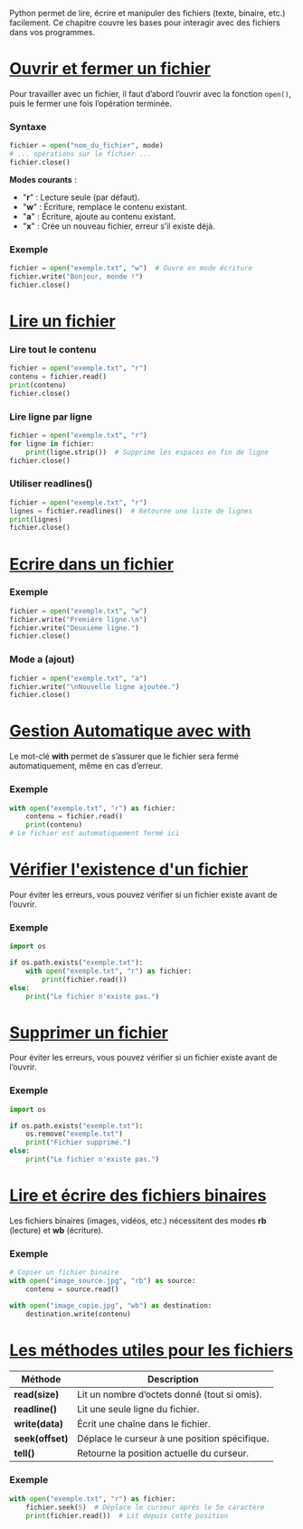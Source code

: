 Python permet de lire, écrire et manipuler des fichiers (texte, binaire, etc.) facilement. Ce chapitre couvre les bases pour interagir avec des fichiers dans vos programmes.
# <u>Ouvrir et fermer un fichier</u>
Pour travailler avec un fichier, il faut d’abord l’ouvrir avec la fonction `open()`, puis le fermer une fois l’opération terminée.
### Syntaxe
```py
fichier = open("nom_du_fichier", mode)
# ... opérations sur le fichier ...
fichier.close()
```
**Modes courants** :
- "**r**" : Lecture seule (par défaut).
- "**w**" : Écriture, remplace le contenu existant.
- "**a**" : Écriture, ajoute au contenu existant.
- "**x**" : Crée un nouveau fichier, erreur s’il existe déjà.
### Exemple
```py
fichier = open("exemple.txt", "w")  # Ouvre en mode écriture
fichier.write("Bonjour, monde !")
fichier.close()
```
# <u>Lire un fichier</u>
### Lire tout le contenu
```py
fichier = open("exemple.txt", "r")
contenu = fichier.read()
print(contenu)
fichier.close()
```
### Lire ligne par ligne
```py
fichier = open("exemple.txt", "r")
for ligne in fichier:
    print(ligne.strip())  # Supprime les espaces en fin de ligne
fichier.close()
```
### Utiliser **readlines()**
```py
fichier = open("exemple.txt", "r")
lignes = fichier.readlines()  # Retourne une liste de lignes
print(lignes)
fichier.close()
```
# <u>Ecrire dans un fichier</u>
### Exemple
```py
fichier = open("exemple.txt", "w")
fichier.write("Première ligne.\n")
fichier.write("Deuxième ligne.")
fichier.close()
```
### Mode **a** (ajout)
```py
fichier = open("exemple.txt", "a")
fichier.write("\nNouvelle ligne ajoutée.")
fichier.close()
```
# <u>Gestion Automatique avec **with**</u>
Le mot-clé **with** permet de s’assurer que le fichier sera fermé automatiquement, même en cas d’erreur.
### Exemple
```py
with open("exemple.txt", "r") as fichier:
    contenu = fichier.read()
    print(contenu)
# Le fichier est automatiquement fermé ici
```
# <u>Vérifier l'existence d'un fichier</u>
Pour éviter les erreurs, vous pouvez vérifier si un fichier existe avant de l’ouvrir.
### Exemple
```py
import os

if os.path.exists("exemple.txt"):
    with open("exemple.txt", "r") as fichier:
        print(fichier.read())
else:
    print("Le fichier n'existe pas.")
```
# <u>Supprimer un fichier</u>
Pour éviter les erreurs, vous pouvez vérifier si un fichier existe avant de l’ouvrir.
### Exemple
```py
import os

if os.path.exists("exemple.txt"):
    os.remove("exemple.txt")
    print("Fichier supprimé.")
else:
    print("Le fichier n'existe pas.")
```
# <u>Lire et écrire des fichiers binaires</u>
Les fichiers binaires (images, vidéos, etc.) nécessitent des modes **rb** (lecture) et **wb** (écriture).
### Exemple
```py
# Copier un fichier binaire
with open("image_source.jpg", "rb") as source:
    contenu = source.read()

with open("image_copie.jpg", "wb") as destination:
    destination.write(contenu)
```
# <u>Les méthodes utiles pour les fichiers</u>

| Méthode          | Description                                   |
| ---------------- | --------------------------------------------- |
| **read(size)**   | Lit un nombre d’octets donné (tout si omis).  |
| **readline()**   | Lit une seule ligne du fichier.               |
| **write(data)**  | Écrit une chaîne dans le fichier.             |
| **seek(offset)** | Déplace le curseur à une position spécifique. |
| **tell()**       | Retourne la position actuelle du curseur.     |
### Exemple
```py
with open("exemple.txt", "r") as fichier:
    fichier.seek(5)  # Déplace le curseur après le 5e caractère
    print(fichier.read())  # Lit depuis cette position
```
